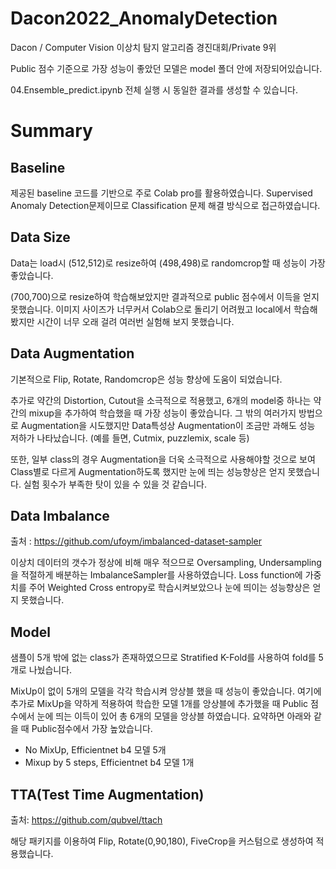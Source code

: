 # Dacon2022_AnomalyDetection
Dacon / Computer Vision 이상치 탐지 알고리즘 경진대회/Private 9위

Public 점수 기준으로 가장 성능이 좋았던 모델은 model 폴더 안에 저장되어있습니다.

04.Ensemble_predict.ipynb 전체 실행 시 동일한 결과를 생성할 수 있습니다.

# Summary
## Baseline

제공된 baseline 코드를 기반으로 주로 Colab pro를 활용하였습니다.
Supervised Anomaly Detection문제이므로 Classification 문제 해결 방식으로 접근하였습니다.

## Data Size

Data는 load시 (512,512)로 resize하여 (498,498)로 randomcrop할 때 성능이 가장 좋았습니다.

(700,700)으로 resize하여 학습해보았지만 결과적으로 public 점수에서 이득을 얻지 못했습니다.
이미지 사이즈가 너무커서 Colab으로 돌리기 어려웠고 local에서 학습해봤지만 시간이 너무 오래 걸려 여러번 실험해 보지 못했습니다.

## Data Augmentation

기본적으로 Flip, Rotate, Randomcrop은 성능 향상에 도움이 되었습니다.

추가로 약간의 Distortion, Cutout을 소극적으로 적용했고, 6개의 model중 하나는 약간의 mixup을 추가하여 학습했을 때 가장 성능이 좋았습니다.
그 밖의 여러가지 방법으로 Augmentation을 시도했지만 Data특성상 Augmentation이 조금만 과해도 성능 저하가 나타났습니다.
(예를 들면, Cutmix, puzzlemix, scale 등)

또한, 일부 class의 경우 Augmentation을 더욱 소극적으로 사용해야할 것으로 보여 Class별로 다르게 Augmentation하도록 했지만 눈에 띄는 성능향상은 얻지 못했습니다.
실험 횟수가 부족한 탓이 있을 수 있을 것 같습니다.

## Data Imbalance

출처 : https://github.com/ufoym/imbalanced-dataset-sampler

이상치 데이터의 갯수가 정상에 비해 매우 적으므로 Oversampling, Undersampling을 적절하게 배분하는 ImbalanceSampler를 사용하였습니다. 
Loss function에 가중치를 주어 Weighted Cross entropy로 학습시켜보았으나 눈에 띄이는 성능향상은 얻지 못했습니다.

## Model

샘플이 5개 밖에 없는 class가 존재하였으므로 Stratified K-Fold를 사용하여 fold를 5개로 나눴습니다.

MixUp이 없이 5개의 모델을 각각 학습시켜 앙상블 했을 때 성능이 좋았습니다. 여기에 추가로 MixUp을 약하게 적용하여 학습한 모델 1개를 앙상블에 추가했을 때
Public 점수에서 눈에 띄는 이득이 있어 총 6개의 모델을 앙상블 하였습니다. 요약하면 아래와 같을 때 Public점수에서 가장 높았습니다.
- No MixUp, Efficientnet b4 모델 5개
- Mixup by 5 steps, Efficientnet b4 모델 1개

## TTA(Test Time Augmentation)

출처: https://github.com/qubvel/ttach

해당 패키지를 이용하여 Flip, Rotate(0,90,180), FiveCrop을 커스텀으로 생성하여 적용했습니다.
